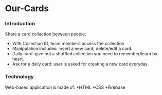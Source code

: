 # Our-Cards

### Introduction
Share a card collection between people. 
* With Collection ID, team members access the collection.
* Manipulation includes: insert a new card, delete/edit a card.
* Daily card: give out a shuffled collection you need to remember/learn by heart.
* Ask for a daily card: user is asked for creating a new card everyday.

### Technology
Web-based application is made of:
*HTML
*CSS
*Firebase
